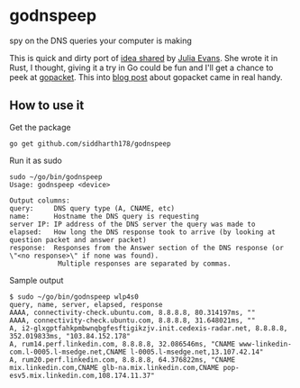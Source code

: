 # godnspeep
spy on the DNS queries your computer is making

This is quick and dirty port of [idea shared](http://jvns.ca/blog/2021/03/31/dnspeep-tool/) by [Julia Evans](https://twitter.com/b0rk). She wrote it in Rust, I thought, giving it a try in Go could be fun and I'll get a chance to peek at [gopacket](https://github.com/google/gopacket). This into [blog post](https://itnext.io/sniffing-creds-with-go-a-journey-with-libpcap-73bc3e74966) about gopacket came in real handy.


## How to use it

Get the package
```
go get github.com/siddharth178/godnspeep
```

Run it as sudo
```
sudo ~/go/bin/godnspeep 
Usage: godnspeep <device>

Output columns:
query:     DNS query type (A, CNAME, etc)
name:      Hostname the DNS query is requesting
server IP: IP address of the DNS server the query was made to
elapsed:   How long the DNS response took to arrive (by looking at question packet and answer packet)
response:  Responses from the Answer section of the DNS response (or \"<no response>\" if none was found).
			Multiple responses are separated by commas.
```

Sample output
```
$ sudo ~/go/bin/godnspeep wlp4s0
query, name, server, elapsed, response
AAAA, connectivity-check.ubuntu.com, 8.8.8.8, 80.314197ms, ""
AAAA, connectivity-check.ubuntu.com, 8.8.8.8, 31.648021ms, ""
A, i2-glxgptfahkpmbwnqbgfesftigikzjv.init.cedexis-radar.net, 8.8.8.8, 352.019833ms, "103.84.152.178"
A, rum14.perf.linkedin.com, 8.8.8.8, 32.086546ms, "CNAME www-linkedin-com.l-0005.l-msedge.net,CNAME l-0005.l-msedge.net,13.107.42.14"
A, rum20.perf.linkedin.com, 8.8.8.8, 64.376822ms, "CNAME mix.linkedin.com,CNAME glb-na.mix.linkedin.com,CNAME pop-esv5.mix.linkedin.com,108.174.11.37"
```
